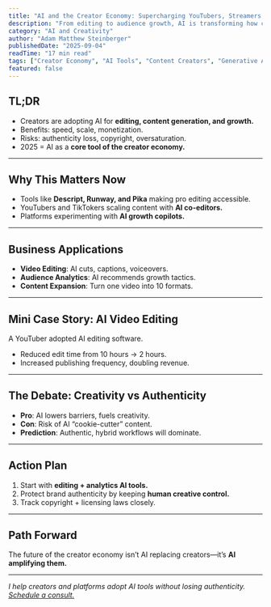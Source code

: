 ```yaml
---
title: "AI and the Creator Economy: Supercharging YouTubers, Streamers, and Indie Artists"
description: "From editing to audience growth, AI is transforming how creators work. Learn the tools, risks, and future of AI in the creator economy."
category: "AI and Creativity"
author: "Adam Matthew Steinberger"
publishedDate: "2025-09-04"
readTime: "17 min read"
tags: ["Creator Economy", "AI Tools", "Content Creators", "Generative AI"]
featured: false
---
```


## TL;DR
- Creators are adopting AI for **editing, content generation, and growth.**  
- Benefits: speed, scale, monetization.  
- Risks: authenticity loss, copyright, oversaturation.  
- 2025 = AI as a **core tool of the creator economy.**  

---

## Why This Matters Now

- Tools like **Descript, Runway, and Pika** making pro editing accessible.  
- YouTubers and TikTokers scaling content with **AI co-editors.**  
- Platforms experimenting with **AI growth copilots.**  

---

## Business Applications

- **Video Editing**: AI cuts, captions, voiceovers.  
- **Audience Analytics**: AI recommends growth tactics.  
- **Content Expansion**: Turn one video into 10 formats.  

---

## Mini Case Story: AI Video Editing

A YouTuber adopted AI editing software.  
- Reduced edit time from 10 hours → 2 hours.  
- Increased publishing frequency, doubling revenue.  

---

## The Debate: Creativity vs Authenticity

- **Pro**: AI lowers barriers, fuels creativity.  
- **Con**: Risk of AI “cookie-cutter” content.  
- **Prediction**: Authentic, hybrid workflows will dominate.  

---

## Action Plan

1. Start with **editing + analytics AI tools.**  
2. Protect brand authenticity by keeping **human creative control.**  
3. Track copyright + licensing laws closely.  

---

## Path Forward

The future of the creator economy isn’t AI replacing creators—it’s **AI amplifying them.**  

---

*I help creators and platforms adopt AI tools without losing authenticity. [Schedule a consult.](/services/ai-consulting)*
